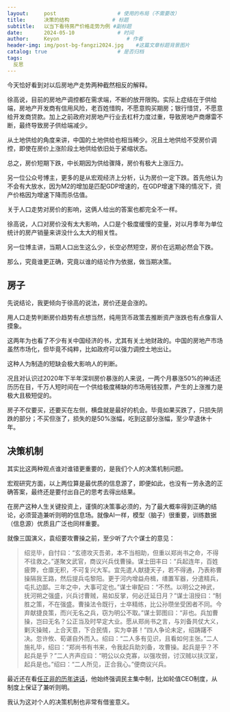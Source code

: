 ```yaml
---
layout:     post                    # 使用的布局（不需要改）
title:      决策的结构              # 标题 
subtitle:   以当下看待房产价格走势为例 #副标题
date:       2024-05-10              # 时间
author:     Keyon                      # 作者
header-img: img/post-bg-fangzi2024.jpg    #这篇文章标题背景图片
catalog: true                       # 是否归档
tags:
  反思
---
```


今天恰好看到对以后房地产走势两种截然相反的解释。

徐高说，目前的房地产调控都在需求端，不断的放开限购。实际上症结在于供给端，房地产开发商有信用风险，老百姓惜购，不愿意购买期房；银行惜贷，不愿意给开发商贷款。加上之前政府对房地产行业去杠杆力度过重，导致房地产商爆雷不断，最终导致房子供给端减少。

从土地供给的角度来讲，中国的土地供给也相当稀少。况且土地供给不受房价调控，即使在房价上涨阶段土地供给依旧处于紧缩状态。

总之，房价短期下跌，中长期因为供给骤降，房价有极大上涨压力。

另一位公众号博主，更多的是从宏观经济上分析，认为房价一定下跌。首先他认为不会有大放水，因为M2的增加是匹配GDP增速的，在GDP增速下降的情况下，资产价格因为增速下降而杀估值。

关于人口走势对房价的影响，这俩人给出的答案也都完全不一样。

徐高说，人口对房价没有太大影响，人口是个极度缓慢的变量，对以月季年为单位统计的房产销量来讲没什么太大的相关性。

另一位博主讲，当期人口出生这么少，长空必然短空，房价在远期必然会下跌。

那么，究竟谁更正确，究竟以谁的结论作为依据，做当期决策。

## 房子

先说结论，我更倾向于徐高的说法，房价还是会涨的。

用人口走势判断房价趋势有点想当然，纯用货币政策去推断资产涨跌也有点像盲人摸象。

这两年为也看了不少有关中国经济的书，尤其有关土地财政的。中国的房地产市场虽然市场化，但毕竟不纯粹，比如政府可以强力调控土地出让。

这种人为制造的短缺会极大影响人的判断。

况且对认识过2020年下半年深圳房价暴涨的人来说，一两个月暴涨50%的神话还历历在目，千万人短时间在一个供给极度稀缺的市场用钱投票，产生的上涨推力是极大且极短促的。

房子不仅要买，还要买在左侧，横盘就是最好的机会。毕竟如果买跌了，只损失阴跌的部分；不买但涨了，损失的是50%涨幅，吃到这部分涨幅，至少早退休十年。

## 决策机制

其实比这两种观点谁对谁错更重要的，是我们个人的决策机制问题。

宏观研究方面，以上两位算是最优质的信息源了，即便如此，也没有一劳永逸的正确答案，最终还是要付出自己的思考去得出结果。

在房产这种人生关键投资上，谨慎的决策事必须的，为了最大概率得到正确的结论，必须营造兼听则明的信息场。就像AI一样，模型（脑子）很重要，训练数据（信息源）优质且广泛也同样重要。

就像三国演义，袁绍要攻曹操之前，至少听了六个谋士的意见：

> 绍览毕，自忖曰：“玄德攻灭吾弟，本不当相助，但重以郑尚书之命，不得不往救之。”遂聚文武官，商议兴兵伐曹操。谋士田丰曰：“兵起连年，百姓疲弊，仓廪无积，不可复兴大军。宜先遣人献捷天子，若不得通，乃表称曹操隔我王路，然后提兵屯黎阳。更于河内增益舟楫，缮置军器，分遣精兵，屯扎边鄙。三年之中，大事可定也。”谋士审配曰：“不然。以明公之神武，抚河朔之强盛，兴兵讨曹贼，易如反掌，何必迁延日月？”谋士沮授曰：“制胜之策，不在强盛。曹操法令既行，士卒精练，比公孙瓒坐受困者不同。今弃献捷良策，而兴无名之兵，窃为明公不取。”谋士郭图曰：“非也。兵加曹操，岂曰无名？公正当及时早定大业。愿从郑尚书之言，与刘备共仗大义，剿灭操贼，上合天意，下合民情，实为幸甚！”四人争论未定，绍踌躇不决。忽许攸、荀谌自外而入。绍曰：“二人多有见识，且看如何主张。”二人施礼毕，绍曰：“郑尚书有书来，令我起兵助刘备，攻曹操。起兵是乎？不起兵是乎？”二人齐声应曰：“明公以众克寡，以强攻弱，讨汉贼以扶汉室，起兵是也。”绍曰：“二人所见，正合我心。”便商议兴兵。

最近还在看[任正非的历年讲话](https://github.com/ttpianobirds/RenZhengfei)，他始终强调民主集中制，比如轮值CEO制度，从制度上保证了兼听则明。

我认为这对个人的决策机制也非常有借鉴意义。